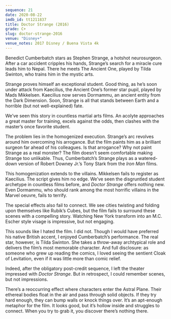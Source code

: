 ```yaml
---
sequence: 21
date: 2020-08-22
imdb_id: tt1211837
title: Doctor Strange (2016)
grade: C+
slug: doctor-strange-2016
venue: "Disney+"
venue_notes: 2017 Disney / Buena Vista 4k
---
```


Benedict Cumberbatch stars as Stephen Strange, a hotshot neurosurgeon. After a car accident cripples his hands, Strange’s search for a miracle cure leads him to Nepal. There he meets The Ancient One, played by Tilda Swinton, who trains him in the mystic arts.

<!-- end -->

Strange proves himself an exceptional student. Good thing, as he’s soon under attack from Kaecilius, the Ancient One’s former star pupil, played by Mads Mikkelsen. Kaecilius now serves Dormammu, an ancient entity from the Dark Dimension. Soon, Strange is all that stands between Earth and a horrible (but not well-explained) fate.

We’ve seen this story in countless martial arts films. An acolyte approaches a great master for training, excels against the odds, then clashes with the master’s once favorite student.

The problem lies in the homogenized execution. Strange’s arc revolves around him overcoming his arrogance. But the film paints him as a brilliant surgeon far ahead of his colleagues. Is that arrogance? Why not paint Strange as a real monster? The film doesn’t seem comfortable making Strange too unlikable. Thus, Cumberbatch’s Strange plays as a watered-down version of Robert Downey Jr.’s Tony Stark from the _Iron Man_ films.

This homogenization extends to the villains. Mikkelsen fails to register as Kaecilius. The script gives him no edge. We’ve seen the disgruntled student archetype in countless films before, and _Doctor Strange_ offers nothing new. Even Dormammu, who should rank among the most horrific villains in the Marvel oeuvre, fails to terrify.

The special effects also fail to connect. We see cities twisting and folding upon themselves like Rubik’s Cubes, but the film fails to surround these scenes with a compelling story. Watching New York transform into an M.C. Escher style visage is impressive, but not engaging.

This sounds like I hated the film. I did not. Though I would have preferred his native British accent, I enjoyed Cumberbatch’s performance. The real star, however, is Tilda Swinton. She takes a throw-away archtypical role and delivers the film’s most memorable character. And full disclosure: as someone who grew up reading the comics, I loved seeing the sentient Cloak of Levitation, even if it was little more than comic relief.

Indeed, after the obligatory post-credit sequence, I left the theater impressed with _Doctor Strange_. But in retrospect, I could remember scenes, but not impressions.

There’s a reoccurring effect where characters enter the Astral Plane. Their ethereal bodies float in the air and pass through solid objects. If they try hard enough, they can bump walls or knock things over. It’s an apt-enough metaphor for the film. It looks good, but it’s hollow inside and struggles to connect. When you try to grab it, you discover there’s nothing there.
